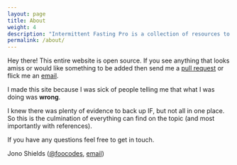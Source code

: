 ```yaml
---
layout: page
title: About
weight: 4
description: "Intermittent Fasting Pro is a collection of resources to inform people about intermittent fasting"
permalink: /about/
---
```


<p class="message">
  Hey there! This entire website is open source. If you see anything that looks amiss or would like something to be added then send me a <a href="https://github.com/foopod/intermittentFasting">pull request</a> or flick me an <a href="mailto:jonathonshields@gmail.com">email</a>.
</p>

I made this site because I was sick of people telling me that what I was doing was **wrong**. 

I knew there was plenty of evidence to back up IF, but not all in one place. So this is the culmination of everything can find on the topic (and most importantly with references).

If you have any questions feel free to get in touch.

Jono Shields ([@foocodes](http://twitter.com/foocodes), [email](mailto:jonathonshields@gmail.com))

